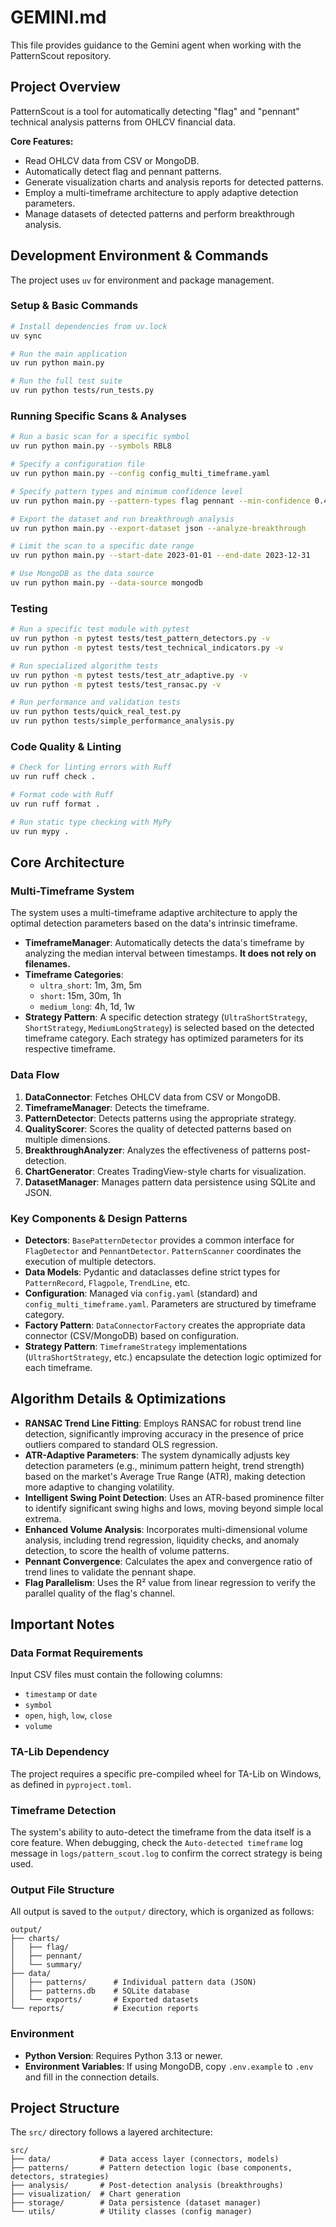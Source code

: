# GEMINI.md

This file provides guidance to the Gemini agent when working with the PatternScout repository.

## Project Overview

PatternScout is a tool for automatically detecting "flag" and "pennant" technical analysis patterns from OHLCV financial data.

**Core Features:**
- Read OHLCV data from CSV or MongoDB.
- Automatically detect flag and pennant patterns.
- Generate visualization charts and analysis reports for detected patterns.
- Employ a multi-timeframe architecture to apply adaptive detection parameters.
- Manage datasets of detected patterns and perform breakthrough analysis.

## Development Environment & Commands

The project uses `uv` for environment and package management.

### Setup & Basic Commands
```bash
# Install dependencies from uv.lock
uv sync

# Run the main application
uv run python main.py

# Run the full test suite
uv run python tests/run_tests.py
```

### Running Specific Scans & Analyses
```bash
# Run a basic scan for a specific symbol
uv run python main.py --symbols RBL8

# Specify a configuration file
uv run python main.py --config config_multi_timeframe.yaml

# Specify pattern types and minimum confidence level
uv run python main.py --pattern-types flag pennant --min-confidence 0.4

# Export the dataset and run breakthrough analysis
uv run python main.py --export-dataset json --analyze-breakthrough

# Limit the scan to a specific date range
uv run python main.py --start-date 2023-01-01 --end-date 2023-12-31

# Use MongoDB as the data source
uv run python main.py --data-source mongodb
```

### Testing
```bash
# Run a specific test module with pytest
uv run python -m pytest tests/test_pattern_detectors.py -v
uv run python -m pytest tests/test_technical_indicators.py -v

# Run specialized algorithm tests
uv run python -m pytest tests/test_atr_adaptive.py -v
uv run python -m pytest tests/test_ransac.py -v

# Run performance and validation tests
uv run python tests/quick_real_test.py
uv run python tests/simple_performance_analysis.py
```

### Code Quality & Linting
```bash
# Check for linting errors with Ruff
uv run ruff check .

# Format code with Ruff
uv run ruff format .

# Run static type checking with MyPy
uv run mypy .
```

## Core Architecture

### Multi-Timeframe System
The system uses a multi-timeframe adaptive architecture to apply the optimal detection parameters based on the data's intrinsic timeframe.

- **TimeframeManager**: Automatically detects the data's timeframe by analyzing the median interval between timestamps. **It does not rely on filenames.**
- **Timeframe Categories**:
  - `ultra_short`: 1m, 3m, 5m
  - `short`: 15m, 30m, 1h
  - `medium_long`: 4h, 1d, 1w
- **Strategy Pattern**: A specific detection strategy (`UltraShortStrategy`, `ShortStrategy`, `MediumLongStrategy`) is selected based on the detected timeframe category. Each strategy has optimized parameters for its respective timeframe.

### Data Flow
1.  **DataConnector**: Fetches OHLCV data from CSV or MongoDB.
2.  **TimeframeManager**: Detects the timeframe.
3.  **PatternDetector**: Detects patterns using the appropriate strategy.
4.  **QualityScorer**: Scores the quality of detected patterns based on multiple dimensions.
5.  **BreakthroughAnalyzer**: Analyzes the effectiveness of patterns post-detection.
6.  **ChartGenerator**: Creates TradingView-style charts for visualization.
7.  **DatasetManager**: Manages pattern data persistence using SQLite and JSON.

### Key Components & Design Patterns
- **Detectors**: `BasePatternDetector` provides a common interface for `FlagDetector` and `PennantDetector`. `PatternScanner` coordinates the execution of multiple detectors.
- **Data Models**: Pydantic and dataclasses define strict types for `PatternRecord`, `Flagpole`, `TrendLine`, etc.
- **Configuration**: Managed via `config.yaml` (standard) and `config_multi_timeframe.yaml`. Parameters are structured by timeframe category.
- **Factory Pattern**: `DataConnectorFactory` creates the appropriate data connector (CSV/MongoDB) based on configuration.
- **Strategy Pattern**: `TimeframeStrategy` implementations (`UltraShortStrategy`, etc.) encapsulate the detection logic optimized for each timeframe.

## Algorithm Details & Optimizations

- **RANSAC Trend Line Fitting**: Employs RANSAC for robust trend line detection, significantly improving accuracy in the presence of price outliers compared to standard OLS regression.
- **ATR-Adaptive Parameters**: The system dynamically adjusts key detection parameters (e.g., minimum pattern height, trend strength) based on the market's Average True Range (ATR), making detection more adaptive to changing volatility.
- **Intelligent Swing Point Detection**: Uses an ATR-based prominence filter to identify significant swing highs and lows, moving beyond simple local extrema.
- **Enhanced Volume Analysis**: Incorporates multi-dimensional volume analysis, including trend regression, liquidity checks, and anomaly detection, to score the health of volume patterns.
- **Pennant Convergence**: Calculates the apex and convergence ratio of trend lines to validate the pennant shape.
- **Flag Parallelism**: Uses the R² value from linear regression to verify the parallel quality of the flag's channel.

## Important Notes

### Data Format Requirements
Input CSV files must contain the following columns:
- `timestamp` or `date`
- `symbol`
- `open`, `high`, `low`, `close`
- `volume`

### TA-Lib Dependency
The project requires a specific pre-compiled wheel for TA-Lib on Windows, as defined in `pyproject.toml`.

### Timeframe Detection
The system's ability to auto-detect the timeframe from the data itself is a core feature. When debugging, check the `Auto-detected timeframe` log message in `logs/pattern_scout.log` to confirm the correct strategy is being used.

### Output File Structure
All output is saved to the `output/` directory, which is organized as follows:
```
output/
├── charts/
│   ├── flag/
│   ├── pennant/
│   └── summary/
├── data/
│   ├── patterns/      # Individual pattern data (JSON)
│   ├── patterns.db    # SQLite database
│   └── exports/       # Exported datasets
└── reports/           # Execution reports
```

### Environment
- **Python Version**: Requires Python 3.13 or newer.
- **Environment Variables**: If using MongoDB, copy `.env.example` to `.env` and fill in the connection details.

## Project Structure
The `src/` directory follows a layered architecture:
```
src/
├── data/           # Data access layer (connectors, models)
├── patterns/       # Pattern detection logic (base components, detectors, strategies)
├── analysis/       # Post-detection analysis (breakthroughs)
├── visualization/  # Chart generation
├── storage/        # Data persistence (dataset manager)
└── utils/          # Utility classes (config manager)
```
